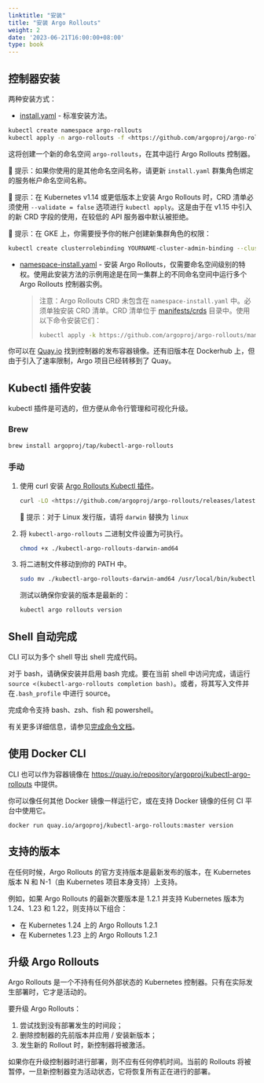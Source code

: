 ```yaml
---
linktitle: "安装"
title: "安装 Argo Rollouts"
weight: 2
date: '2023-06-21T16:00:00+08:00'
type: book
---
```


## 控制器安装

两种安装方式：

- [install.yaml](https://github.com/argoproj/argo-rollouts/blob/master/manifests/install.yaml) - 标准安装方法。

```bash
kubectl create namespace argo-rollouts
kubectl apply -n argo-rollouts -f <https://github.com/argoproj/argo-rollouts/releases/latest/download/install.yaml>
```

这将创建一个新的命名空间 `argo-rollouts`，在其中运行 Argo Rollouts 控制器。

🔔 提示：如果你使用的是其他命名空间名称，请更新 `install.yaml` 群集角色绑定的服务帐户命名空间名称。

🔔 提示：在 Kubernetes v1.14 或更低版本上安装 Argo Rollouts 时，CRD 清单必须使用 `--validate = false` 选项进行 `kubectl apply`。这是由于在 v1.15 中引入的新 CRD 字段的使用，在较低的 API 服务器中默认被拒绝。

🔔 提示：在 GKE 上，你需要授予你的帐户创建新集群角色的权限：

```bash
kubectl create clusterrolebinding YOURNAME-cluster-admin-binding --clusterrole=cluster-admin --user=YOUREMAIL@gmail.com
```

- [namespace-install.yaml](https://github.com/argoproj/argo-rollouts/blob/master/manifests/namespace-install.yaml) - 安装 Argo Rollouts，仅需要命名空间级别的特权。使用此安装方法的示例用途是在同一集群上的不同命名空间中运行多个 Argo Rollouts 控制器实例。

  > 注意：Argo Rollouts CRD 未包含在 `namespace-install.yaml` 中。必须单独安装 CRD 清单。CRD 清单位于 [manifests/crds](https://github.com/argoproj/argo-rollouts/blob/master/manifests/crds) 目录中。使用以下命令安装它们：
  >
  > ```bash
  > kubectl apply -k https://github.com/argoproj/argo-rollouts/manifests/crds\?ref\=stable
  > ```

你可以在 [Quay.io](https://quay.io/repository/argoproj/argo-rollouts?tab=tags) 找到控制器的发布容器镜像。还有旧版本在 Dockerhub 上，但由于引入了速率限制，Argo 项目已经转移到了 Quay。

## Kubectl 插件安装

kubectl 插件是可选的，但方便从命令行管理和可视化升级。

### Brew

```bash
brew install argoproj/tap/kubectl-argo-rollouts
```

### 手动

1. 使用 curl 安装 [Argo Rollouts Kubectl 插件](https://github.com/argoproj/argo-rollouts/releases)。

   ```bash
   curl -LO <https://github.com/argoproj/argo-rollouts/releases/latest/download/kubectl-argo-rollouts-darwin-amd64>
   ```

   🔔 提示：对于 Linux 发行版，请将 `darwin` 替换为 `linux`

2. 将 `kubectl-argo-rollouts` 二进制文件设置为可执行。

   ```bash
   chmod +x ./kubectl-argo-rollouts-darwin-amd64
   ```

3. 将二进制文件移动到你的 PATH 中。

   ```bash
   sudo mv ./kubectl-argo-rollouts-darwin-amd64 /usr/local/bin/kubectl-argo-rollouts
   ```

   测试以确保你安装的版本是最新的：

   ```bash
   kubectl argo rollouts version
   ```

## Shell 自动完成

CLI 可以为多个 shell 导出 shell 完成代码。

对于 bash，请确保安装并启用 bash 完成。要在当前 shell 中访问完成，请运行 `source <(kubectl-argo-rollouts completion bash)`。或者，将其写入文件并在`.bash_profile` 中进行 source。

完成命令支持 bash、zsh、fish 和 powershell。

有关更多详细信息，请参见[完成命令文档](notion://www.notion.so/jimmysong/notion：//www.notion.so/jimmysong/generated/kubectl-argo-rollouts/kubectl-argo-rollouts_completion.md)。

## 使用 Docker CLI

CLI 也可以作为容器镜像在 https://quay.io/repository/argoproj/kubectl-argo-rollouts 中提供。

你可以像任何其他 Docker 镜像一样运行它，或在支持 Docker 镜像的任何 CI 平台中使用它。

```
docker run quay.io/argoproj/kubectl-argo-rollouts:master version
```

## 支持的版本

在任何时候，Argo Rollouts 的官方支持版本是最新发布的版本，在 Kubernetes 版本 N 和 N-1（由 Kubernetes 项目本身支持）上支持。

例如，如果 Argo Rollouts 的最新次要版本是 1.2.1 并支持 Kubernetes 版本为 1.24、1.23 和 1.22，则支持以下组合：

- 在 Kubernetes 1.24 上的 Argo Rollouts 1.2.1
- 在 Kubernetes 1.23 上的 Argo Rollouts 1.2.1

## 升级 Argo Rollouts

Argo Rollouts 是一个不持有任何外部状态的 Kubernetes 控制器。只有在实际发生部署时，它才是活动的。

要升级 Argo Rollouts：

1. 尝试找到没有部署发生的时间段；
2. 删除控制器的先前版本并应用 / 安装新版本；
3. 发生新的 Rollout 时，新控制器将被激活。

如果你在升级控制器时进行部署，则不应有任何停机时间。当前的 Rollouts 将被暂停，一旦新控制器变为活动状态，它将恢复所有正在进行的部署。
